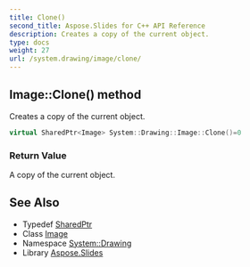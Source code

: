 ```yaml
---
title: Clone()
second_title: Aspose.Slides for C++ API Reference
description: Creates a copy of the current object.
type: docs
weight: 27
url: /system.drawing/image/clone/
---
```

## Image::Clone() method


Creates a copy of the current object.

```cpp
virtual SharedPtr<Image> System::Drawing::Image::Clone()=0
```


### Return Value

A copy of the current object.

## See Also

* Typedef [SharedPtr](../../../system/sharedptr/)
* Class [Image](../)
* Namespace [System::Drawing](../../)
* Library [Aspose.Slides](../../../)